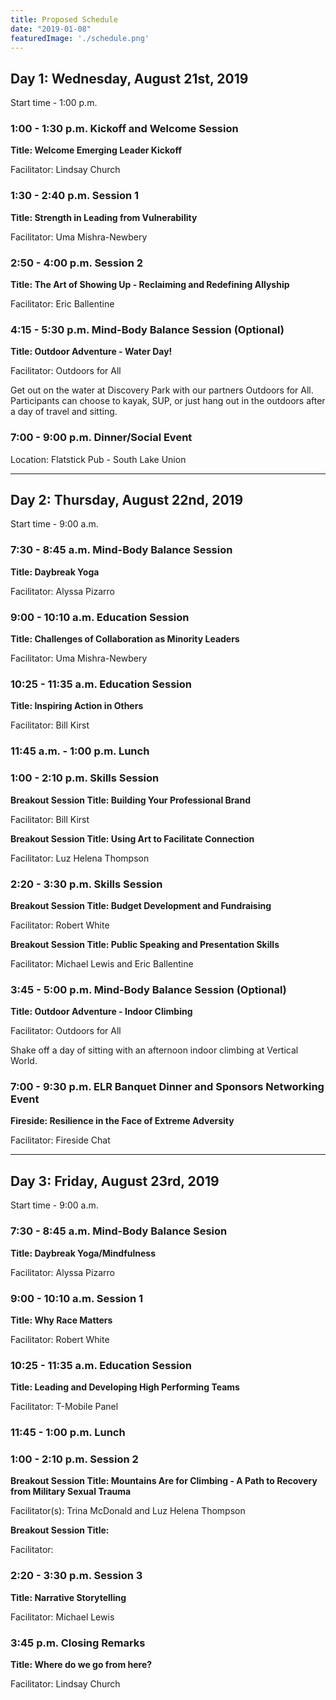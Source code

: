 ```yaml
---
title: Proposed Schedule
date: "2019-01-08"
featuredImage: './schedule.png'
---
```


## <span class="navy-text">Day 1: Wednesday, August 21st, 2019</span>

Start time - 1:00 p.m.


### <span class="red-text">1:00 - 1:30 p.m. 		Kickoff and Welcome Session</span>

**Title: Welcome Emerging Leader Kickoff**

Facilitator: Lindsay Church

### <span class="red-text">1:30 - 2:40 p.m.			Session 1</span>

**Title: Strength in Leading from Vulnerability**

Facilitator: Uma Mishra-Newbery

### <span class="red-text">2:50 - 4:00 p.m.		Session 2</span>

**Title: The Art of Showing Up - Reclaiming and Redefining Allyship**

Facilitator: Eric Ballentine

### <span class="red-text">4:15 - 5:30 p.m.			Mind-Body Balance Session (Optional)</span>

**Title: Outdoor Adventure - Water Day!**

Facilitator: Outdoors for All

Get out on the water at Discovery Park with our partners Outdoors for All. Participants can choose to kayak, SUP, or just hang out in the outdoors after a day of travel and sitting. 

### <span class="red-text">7:00 - 9:00 p.m.			Dinner/Social Event</span>

Location: Flatstick Pub - South Lake Union

***
	
## <span class="navy-text">Day 2: Thursday, August 22nd, 2019</span>

Start time - 9:00 a.m.



### <span class="red-text">7:30 - 8:45 a.m.</span> 		Mind-Body Balance Session

**Title: Daybreak Yoga**

Facilitator: Alyssa Pizarro

### <span class="red-text">9:00 - 10:10 a.m.</span> 		Education Session
				
**Title: Challenges of Collaboration as Minority Leaders**

Facilitator: Uma Mishra-Newbery

### <span class="red-text">10:25 - 11:35 a.m.</span> 		Education Session
				
**Title: Inspiring Action in Others**

Facilitator: Bill Kirst

### <span class="red-text">11:45 a.m. - 1:00 p.m.</span>		Lunch

### <span class="red-text">1:00 - 2:10 p.m.</span>		Skills Session

**Breakout Session Title: Building Your Professional Brand**

Facilitator: Bill Kirst 

**Breakout Session Title: Using Art to Facilitate Connection**

Facilitator: Luz Helena Thompson

### <span class="red-text">2:20 - 3:30 p.m.</span>		Skills Session

**Breakout Session Title: Budget Development and Fundraising**

Facilitator: Robert White

**Breakout Session Title: Public Speaking and Presentation Skills**

Facilitator: Michael Lewis and Eric Ballentine

### <span class="red-text">3:45 - 5:00 p.m.</span>		Mind-Body Balance Session (Optional)

**Title: Outdoor Adventure - Indoor Climbing**

Facilitator: Outdoors for All

Shake off a day of sitting with an afternoon indoor climbing at Vertical World. 

### <span class="red-text">7:00 - 9:30 p.m.</span>		ELR Banquet Dinner and Sponsors Networking Event

**Fireside: Resilience in the Face of Extreme Adversity**

Facilitator: Fireside Chat

***

## <span class="navy-text">Day 3: Friday, August 23rd, 2019</span>

Start time - 9:00 a.m.

### <span class="red-text">7:30 - 8:45 a.m. 		Mind-Body Balance Sesion</span>
				
**Title: Daybreak Yoga/Mindfulness**

Facilitator: Alyssa Pizarro

### <span class="red-text">9:00 - 10:10 a.m. 		Session 1</span>
				
**Title: Why Race Matters**

Facilitator: Robert White

### <span class="red-text">10:25 - 11:35 a.m. 		Education Session</span>
				
**Title: Leading and Developing High Performing Teams**

Facilitator: T-Mobile Panel

### <span class="red-text">11:45 - 1:00 p.m. 		Lunch </span>


### <span class="red-text">1:00 - 2:10 p.m.		Session 2</span>

**Breakout Session Title: Mountains Are for Climbing - A Path to Recovery from Military Sexual Trauma**

Facilitator(s): Trina McDonald and Luz Helena Thompson

**Breakout Session Title:**

Facilitator: 

### <span class="red-text">2:20 - 3:30 p.m.		Session 3</span>

**Title: Narrative Storytelling**

Facilitator: Michael Lewis

### <span class="red-text">3:45 p.m.			Closing Remarks</span>
**Title: Where do we go from here?**

Facilitator: Lindsay Church